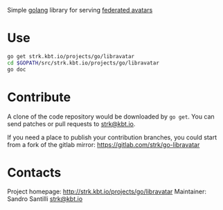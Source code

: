 Simple [golang](https://www.golang.org) library for serving
[federated avatars](https://www.libravatar.org)

# Use

```sh
go get strk.kbt.io/projects/go/libravatar
cd $GOPATH/src/strk.kbt.io/projects/go/libravatar
go doc
```

# Contribute

A clone of the code repository would be downloaded by `go get`.
You can send patches or pull requests to strk@kbt.io.

If you need a place to publish your contribution branches,
you could start from a fork of the gitlab mirror:
https://gitlab.com/strk/go-libravatar
  
# Contacts

Project homepage: http://strk.kbt.io/projects/go/libravatar
Maintainer: Sandro Santilli <strk@kbt.io>

